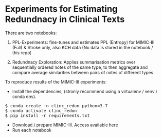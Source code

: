 # Experiments for Estimating Redundnacy in Clinical Texts

There are two notebooks:

1) PPL-Experiments: fine-tunes and estimates PPL (Entropy) for MIMIC-III (Full) & Stroke only, also KCH data (No data is stored in the notebook / this repo)

2) Redundnacy Exploration: Applies summarisation metrics over sequentially ordered notes of the same type, to then aggregate and compare average similarities between pairs of notes of different types

To reproduce results of the MIMIC-III experiments:

- Install the dependencies, (stronly recommend using a virtualenv / venv / conda env).

<pre>
$ conda create -n clinc_redun python=3.7
$ conda activate clinc_redun
$ pip install -r requirements.txt
</pre>

- Download / prepare MIMIC-III. Access available [here](https://mimic.physionet.org/gettingstarted/access/)
- Run each notebook
